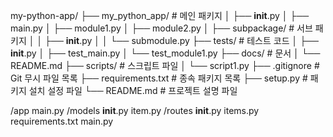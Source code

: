my-python-app/
├── my_python_app/          # 메인 패키지
│   ├── __init__.py
│   ├── main.py
│   ├── module1.py
│   ├── module2.py
│   ├── subpackage/         # 서브 패키지
│   │   ├── __init__.py
│   │   └── submodule.py
├── tests/                  # 테스트 코드
│   ├── __init__.py
│   ├── test_main.py
│   └── test_module1.py
├── docs/                   # 문서
│   └── README.md
├── scripts/                # 스크립트 파일
│   └── script1.py
├── .gitignore              # Git 무시 파일 목록
├── requirements.txt        # 종속 패키지 목록
├── setup.py                # 패키지 설치 설정 파일
└── README.md               # 프로젝트 설명 파일

/app
    main.py
    /models
      __init__.py
      item.py
    /routes
      __init__.py
      items.py
requirements.txt
main.py